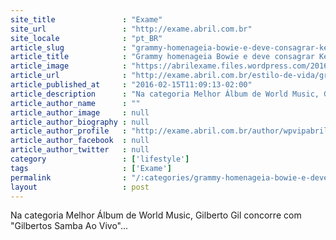 ```yaml
---
site_title               : "Exame"
site_url                 : "http://exame.abril.com.br"
site_locale              : "pt_BR"
article_slug             : "grammy-homenageia-bowie-e-deve-consagrar-kendrick-lamar"
article_title            : "Grammy homenageia Bowie e deve consagrar Kendrick Lamar"
article_image            : "https://abrilexame.files.wordpress.com/2016/09/size_960_16_9_david-bowie8.jpg?quality=70&strip=all&w=960"
article_url              : "http://exame.abril.com.br/estilo-de-vida/grammy-homenageia-bowie-e-deve-consagrar-kendrick-lamar/"
article_published_at     : "2016-02-15T11:09:13-02:00"
article_description      : "Na categoria Melhor Álbum de World Music, Gilberto Gil concorre com 'Gilbertos Samba Ao Vivo'..."
article_author_name      : ""
article_author_image     : null
article_author_biography : null
article_author_profile   : "http://exame.abril.com.br/author/wpvipabril/"
article_author_facebook  : null
article_author_twitter   : null
category                 : ['lifestyle']
tags                     : ['Exame']
permalink                : "/:categories/grammy-homenageia-bowie-e-deve-consagrar-kendrick-lamar/"
layout                   : post
---
```


Na categoria Melhor Álbum de World Music, Gilberto Gil concorre com "Gilbertos Samba Ao Vivo"...
